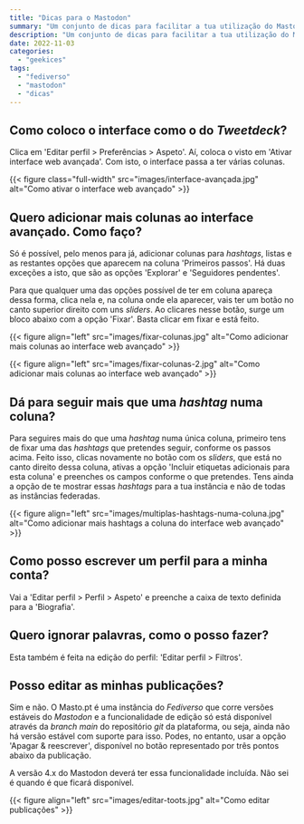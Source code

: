 ```yaml
---
title: "Dicas para o Mastodon"
summary: "Um conjunto de dicas para facilitar a tua utilização do Mastodon."
description: "Um conjunto de dicas para facilitar a tua utilização do Mastodon."
date: 2022-11-03
categories:
  - "geekices"
tags:
  - "fediverso"
  - "mastodon"
  - "dicas"
---
```


## Como coloco o interface como o do *Tweetdeck*?

Clica em 'Editar perfil > Preferências > Aspeto'. Aí, coloca o visto em 'Ativar interface web avançada'. Com isto, o interface passa a ter várias colunas.

{{< figure class="full-width" src="images/interface-avançada.jpg" alt="Como ativar o interface web avançado" >}}

## Quero adicionar mais colunas ao interface avançado. Como faço?

Só é possível, pelo menos para já, adicionar colunas para *hashtags*, listas e as restantes opções que aparecem na coluna 'Primeiros passos'. Há duas exceções a isto, que são as opções 'Explorar' e 'Seguidores pendentes'.

Para que qualquer uma das opções possível de ter em coluna apareça dessa forma, clica nela e, na coluna onde ela aparecer, vais ter um botão no canto superior direito com uns *sliders*. Ao clicares nesse botão, surge um bloco abaixo com a opção 'Fixar'. Basta clicar em fixar e está feito.

{{< figure align="left" src="images/fixar-colunas.jpg" alt="Como adicionar mais colunas ao interface web avançado" >}}

{{< figure align="left" src="images/fixar-colunas-2.jpg" alt="Como adicionar mais colunas ao interface web avançado" >}}

## Dá para seguir mais que uma *hashtag* numa coluna?

Para seguires mais do que uma *hashtag* numa única coluna, primeiro tens de fixar uma das *hashtags* que pretendes seguir, conforme os passos acima. Feito isso, clicas novamente no botão com os *sliders*, que está no canto direito dessa coluna, ativas a opção 'Incluir etiquetas adicionais para esta coluna' e preenches os campos conforme o que pretendes. Tens ainda a opção de te mostrar essas *hashtags* para a tua instância e não de todas as instâncias federadas.

{{< figure align="left" src="images/multiplas-hashtags-numa-coluna.jpg" alt="Como adicionar mais hashtags a coluna do interface web avançado" >}}

## Como posso escrever um perfil para a minha conta?

Vai a 'Editar perfil > Perfil > Aspeto' e preenche a caixa de texto definida para a 'Biografia'.

## Quero ignorar palavras, como o posso fazer?

Esta também é feita na edição do perfil: 'Editar perfil > Filtros'.

## Posso editar as minhas publicações?

Sim e não. O Masto.pt é uma instância do *Fediverso* que corre versões estáveis do *Mastodon* e a funcionalidade de edição só está disponível através da *branch main* do repositório *git* da plataforma, ou seja, ainda não há versão estável com suporte para isso. Podes, no entanto, usar a opção 'Apagar & reescrever', disponível no botão representado por três pontos abaixo da publicação.

A versão 4.x do Mastodon deverá ter essa funcionalidade incluída. Não sei é quando é que ficará disponível.

{{< figure align="left" src="images/editar-toots.jpg" alt="Como editar publicações" >}}
